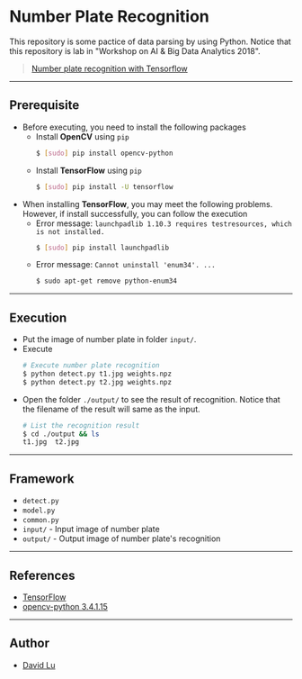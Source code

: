# Number Plate Recognition

This repository is some pactice of data parsing by using Python. Notice that this repository is lab in "Workshop on AI & Big Data Analytics 2018".

> [Number plate recognition with Tensorflow](http://matthewearl.github.io/2016/05/06/cnn-anpr/)

---
## Prerequisite

* Before executing, you need to install the following packages
    * Install **OpenCV** using `pip`
        ```bash
        $ [sudo] pip install opencv-python
        ```
    * Install **TensorFlow** using `pip`
        ```bash
        $ [sudo] pip install -U tensorflow
        ``` 
* When installing **TensorFlow**, you may meet the following problems. However, if install successfully, you can follow the execution
    * Error message: `launchpadlib 1.10.3 requires testresources, which is not installed.`
        ```bash
        $ [sudo] pip install launchpadlib
        ```
    * Error message: `Cannot uninstall 'enum34'. ...`
        ```bash
        $ sudo apt-get remove python-enum34
        ```

---
## Execution

* Put the image of number plate in folder `input/`.
* Execute
    ```bash
    # Execute number plate recognition
    $ python detect.py t1.jpg weights.npz
    $ python detect.py t2.jpg weights.npz
    ```
* Open the folder `./output/` to see the result of recognition. Notice that the filename of the result will same as the input.
    ```bash
    # List the recognition result
    $ cd ./output && ls
    t1.jpg  t2.jpg
    ```

---
## Framework

* `detect.py`
* `model.py`
* `common.py`
* `input/` - Input image of number plate
* `output/` - Output image of number plate's recognition

---
## References

* [TensorFlow](https://www.tensorflow.org/)
* [opencv-python 3.4.1.15](https://pypi.org/project/opencv-python/)

---
## Author

* [David Lu](https://github.com/yungshenglu)